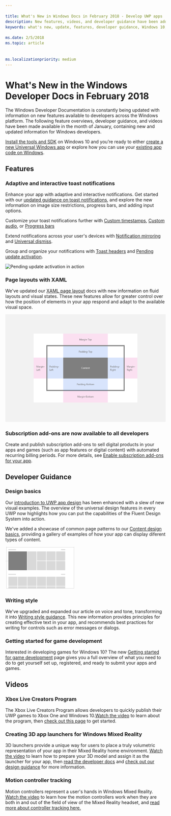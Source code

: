 ```yaml
---

title: What's New in Windows Docs in February 2018 - Develop UWP apps
description: New features, videos, and developer guidance have been added to the Windows 10 developer documentation for February 2018
keywords: what's new, update, features, developer guidance, Windows 10, february

ms.date: 2/5/2018
ms.topic: article


ms.localizationpriority: medium
---
```


# What's New in the Windows Developer Docs in February 2018

The Windows Developer Documentation is constantly being updated with information on new features available to developers across the Windows platform. The following feature overviews, developer guidance, and videos have been made available in the month of January, containing new and updated information for Windows developers.

[Install the tools and SDK](http://go.microsoft.com/fwlink/?LinkId=821431) on Windows 10 and you’re ready to either [create a new Universal Windows app](../get-started/create-uwp-apps.md) or explore how you can use your [existing app code on Windows](../porting/index.md).


## Features

### Adaptive and interactive toast notifications

Enhance your app with adaptive and interactive notifications. Get started with our [updated guidance on toast notifications](../design/shell/tiles-and-notifications/adaptive-interactive-toasts.md), and explore the new information on image size restrictions, progress bars, and adding input options.

Customize your toast notifications further with [Custom timestamps](../design/shell/tiles-and-notifications/custom-timestamps-on-toasts.md), [Custom audio](../design/shell/tiles-and-notifications/custom-audio-on-toasts.md), or [Progress bars](../design/shell/tiles-and-notifications/toast-progress-bar.md)

Extend notifications across your user's devices with [Notification mirroring](../design/shell/tiles-and-notifications/notification-mirroring.md) and [Universal dismiss](../design/shell/tiles-and-notifications/universal-dismiss.md).

Group and organize your notifications with [Toast headers](../design/shell/tiles-and-notifications/toast-headers.md) and [Pending update activation](../design/shell/tiles-and-notifications/toast-pending-update.md).

![Pending update activation in action](../design/shell/tiles-and-notifications/images/toast-pendingupdate.gif)

### Page layouts with XAML

We've updated our [XAML page layout](../design/layout/layouts-with-xaml.md) docs with new information on fluid layouts and visual states. These new features allow for greater control over how the position of elements in your app respond and adapt to the available visual space.

![Margins and padding for XAML page layouts](../design/layout/images/xaml-layout-margins-padding.png)

### Subscription add-ons are now available to all developers

Create and publish subscription add-ons to sell digital products in your apps and games (such as app features or digital content) with automated recurring billing periods. For more details, see [Enable subscription add-ons for your app](../monetize/enable-subscription-add-ons-for-your-app.md).

## Developer Guidance

### Design basics

Our [introduction to UWP app design](../design/basics/design-and-ui-intro.md) has been enhanced with a slew of new visual examples. The overview of the universal design features in every UWP now highlights how you can put the capabilities of the Fluent Design System into action.

We've added a showcase of common page patterns to our [Content design basics](../design/basics/content-basics.md), providing a gallery of examples of how your app can display diferent types of content.

![An illustration of the hub page pattern](../design/basics/images/hub.png)

### Writing style

We've upgraded and expanded our article on voice and tone, transforming it into [Writing style guidance](../design/style/writing-style.md). This new information provides principles for creating effective text in your app, and recommends best practices for writing for controls such as error messages or dialogs.

### Getting started for game development

Interested in developing games for Windows 10? The new [Getting started for game development](../gaming/getting-started.md) page gives you a full overview of what you need to do to get yourself set up, registered, and ready to submit your apps and games.

## Videos

### Xbox Live Creators Program

The Xbox Live Creators Program allows developers to quickly publish their UWP games to Xbox One and Windows 10.[Watch the video](https://www.youtube.com/watch?v=zpFfHHBkVq4) to learn about the program, then [check out this page](https://www.xbox.com/developers/creators-program) to get started.

### Creating 3D app launchers for Windows Mixed Reality

3D launchers provide a unique way for users to place a truly volumetric representation of your app in their Mixed Reality home environment. [Watch the video](https://www.youtube.com/watch?v=TxIslHsEXno) to learn how to prepare your 3D model and assign it as the launcher for your app, then [read the developer docs](https://developer.microsoft.com/windows/mixed-reality/implementing_3d_app_launchers) and [check out our design guidance](https://developer.microsoft.com/windows/mixed-reality/3d_app_launcher_design_guidance) for more information.

### Motion controller tracking

Motion controllers represent a user's hands in Windows Mixed Reality. [Watch the video](https://www.youtube.com/watch?v=rkDpRllbLII) to learn how the motion controllers work when they are both in and out of the field of view of the Mixed Reality headset, and [read more about controller tracking here.](https://developer.microsoft.com/windows/mixed-reality/motion_controllers#controller_tracking_state%E2%80%9D)